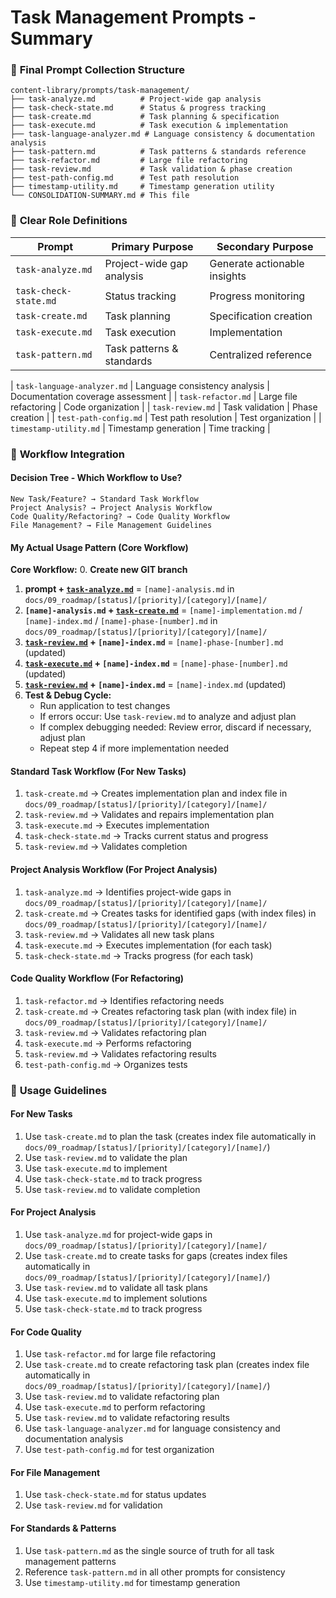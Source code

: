 # Task Management Prompts - Summary

### 📁 **Final Prompt Collection Structure**

```
content-library/prompts/task-management/
├── task-analyze.md          # Project-wide gap analysis
├── task-check-state.md      # Status & progress tracking
├── task-create.md           # Task planning & specification
├── task-execute.md          # Task execution & implementation
├── task-language-analyzer.md # Language consistency & documentation analysis
├── task-pattern.md          # Task patterns & standards reference
├── task-refactor.md         # Large file refactoring
├── task-review.md           # Task validation & phase creation
├── test-path-config.md      # Test path resolution
├── timestamp-utility.md     # Timestamp generation utility
└── CONSOLIDATION-SUMMARY.md # This file
```

### 🎯 **Clear Role Definitions**

| Prompt | Primary Purpose | Secondary Purpose |
|--------|----------------|-------------------|
| `task-analyze.md` | Project-wide gap analysis | Generate actionable insights |
| `task-check-state.md` | Status tracking | Progress monitoring |
| `task-create.md` | Task planning | Specification creation |
| `task-execute.md` | Task execution | Implementation |
| `task-pattern.md` | Task patterns & standards | Centralized reference |

| `task-language-analyzer.md` | Language consistency analysis | Documentation coverage assessment |
| `task-refactor.md` | Large file refactoring | Code organization |
| `task-review.md` | Task validation | Phase creation |
| `test-path-config.md` | Test path resolution | Test organization |
| `timestamp-utility.md` | Timestamp generation | Time tracking |

### 🔄 **Workflow Integration**

#### **Decision Tree - Which Workflow to Use?**

```
New Task/Feature? → Standard Task Workflow
Project Analysis? → Project Analysis Workflow  
Code Quality/Refactoring? → Code Quality Workflow
File Management? → File Management Guidelines
```

#### **My Actual Usage Pattern (Core Workflow)**

**Core Workflow:**
0. **Create new GIT branch**
1. **prompt + [`task-analyze.md`](./task-analyze.md)** = `[name]-analysis.md` in `docs/09_roadmap/[status]/[priority]/[category]/[name]/`
2. **`[name]-analysis.md` + [`task-create.md`](./task-create.md)** = `[name]-implementation.md` / `[name]-index.md` / `[name]-phase-[number].md` in `docs/09_roadmap/[status]/[priority]/[category]/[name]/`
3. **[`task-review.md`](./task-review.md) + `[name]-index.md`** = `[name]-phase-[number].md` (updated)
4. **[`task-execute.md`](./task-execute.md) + `[name]-index.md`** = `[name]-phase-[number].md` (updated)  
5. **[`task-review.md`](./task-review.md) + `[name]-index.md`** = `[name]-index.md` (updated)
6. **Test & Debug Cycle:**
   - Run application to test changes
   - If errors occur: Use `task-review.md` to analyze and adjust plan
   - If complex debugging needed: Review error, discard if necessary, adjust plan
   - Repeat step 4 if more implementation needed

#### **Standard Task Workflow (For New Tasks)**
1. `task-create.md` → Creates implementation plan and index file in `docs/09_roadmap/[status]/[priority]/[category]/[name]/`
2. `task-review.md` → Validates and repairs implementation plan
3. `task-execute.md` → Executes implementation
4. `task-check-state.md` → Tracks current status and progress
5. `task-review.md` → Validates completion

#### **Project Analysis Workflow (For Project Analysis)**
1. `task-analyze.md` → Identifies project-wide gaps in `docs/09_roadmap/[status]/[priority]/[category]/[name]/`
2. `task-create.md` → Creates tasks for identified gaps (with index files) in `docs/09_roadmap/[status]/[priority]/[category]/[name]/`
3. `task-review.md` → Validates all new task plans
4. `task-execute.md` → Executes implementation (for each task)
5. `task-check-state.md` → Tracks progress (for each task)

#### **Code Quality Workflow (For Refactoring)**
1. `task-refactor.md` → Identifies refactoring needs
2. `task-create.md` → Creates refactoring task plan (with index file) in `docs/09_roadmap/[status]/[priority]/[category]/[name]/`
3. `task-review.md` → Validates refactoring plan
4. `task-execute.md` → Performs refactoring
5. `task-review.md` → Validates refactoring results
6. `test-path-config.md` → Organizes tests

### 🚀 **Usage Guidelines**

#### **For New Tasks**
1. Use `task-create.md` to plan the task (creates index file automatically in `docs/09_roadmap/[status]/[priority]/[category]/[name]/`)
2. Use `task-review.md` to validate the plan
3. Use `task-execute.md` to implement
4. Use `task-check-state.md` to track progress
5. Use `task-review.md` to validate completion

#### **For Project Analysis**
1. Use `task-analyze.md` for project-wide gaps in `docs/09_roadmap/[status]/[priority]/[category]/[name]/`
2. Use `task-create.md` to create tasks for gaps (creates index files automatically in `docs/09_roadmap/[status]/[priority]/[category]/[name]/`)
3. Use `task-review.md` to validate all task plans
4. Use `task-execute.md` to implement solutions
5. Use `task-check-state.md` to track progress

#### **For Code Quality**
1. Use `task-refactor.md` for large file refactoring
2. Use `task-create.md` to create refactoring task plan (creates index file automatically in `docs/09_roadmap/[status]/[priority]/[category]/[name]/`)
3. Use `task-review.md` to validate refactoring plan
4. Use `task-execute.md` to perform refactoring
5. Use `task-review.md` to validate refactoring results
6. Use `task-language-analyzer.md` for language consistency and documentation analysis
7. Use `test-path-config.md` for test organization

#### **For File Management**
1. Use `task-check-state.md` for status updates
2. Use `task-review.md` for validation

#### **For Standards & Patterns**
1. Use `task-pattern.md` as the single source of truth for all task management patterns
2. Reference `task-pattern.md` in all other prompts for consistency
3. Use `timestamp-utility.md` for timestamp generation
